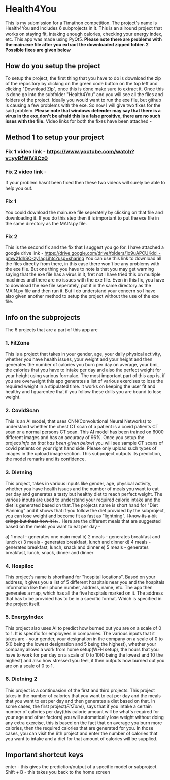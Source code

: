 # Health4You
This is my submission for a Timathon competition. The project's name is Health4You and includes 6 subprojects in it. This is an allround project that works on staying fit, intaking enough calories, checking your energy index, etc. This app was made using PyQt5. 
**Please note there are problems with the main.exe file after you extract the downloaded zipped folder. 2 Possible fixes are given below**

## How do you setup the project
To setup the project, the first thing that you have to do is download the zip of the repository by clicking on the green code button on the top left and clicking "Download Zip", once this is done make sure to extract it. Once this is done go into the subfolder "Health4You" and you will see all the files and folders of the project. Ideally you would want to run the exe file, but github is causing a few problems with the exe. So now I will give two fixes for the said problem. **Please note that windows defender may say that there is a virus in the exe,don't be afraid this is a false prositive, there are no such isses with the file.** Video links for both the fixes have been attached - 

## Method 1 to setup your project

### Fix 1 video link -  https://www.youtube.com/watch?v=yyBfWIV8Cz0
### Fix 2 video link -  
If your problem hasnt been fixed then these two videos will surely be able to help you out.

### **Fix 1**
You could download the main.exe file seperately by clicking on that file and downloading it. If you do this step then it is important to put the exe file in the same directory as the MAIN.py file.

### **Fix 2**
This is the second fix and the fix that I suggest you go for. I have attached a google drive link - https://drive.google.com/drive/folders/1o9uAPCUKdd_-pmw21dhSC-zy1aqLihtc?usp=sharing
You can use this link to download all the files directly from there, in this case there won't be any problems with the exe file. But one thing you have to note is that you may get warning saying that the exe file has a virus in it, fret not I have tried this on multiple machines and there are no issues with the exe file. Even in this fix, you have to download the exe file seperately, put it in the same directory as the MAIN.py file and then run it. But I do understand your concern so I have also given another method to setup the project without the use of the exe file.

## Info on the subprojects
The 6 projects that are a part of this app are

### **1. FitZone**

This is a project that takes in your gender, age, your daily physical activity, whether you have health issues, your weight and your height and then generates the number of       calories you burn per day on average, your bmi, the calories that you have to intake per day and also the perfect weight for your height using various formulae. The most           important part of this app is, if you are overweight this app generates a list of various exercises to lose the required weight in a stipulated time. It works on keeping the       user fit and healthy and I guarentee that if you follow these drills you are bound to lose weight.

### **2. CovidScan**

This is an AI model, that uses CNN(Convolutional Neural Networks) to understand whether the chest CT scan of a patient is a covid patients CT scan or a normal persons CT scan.
This AI model has been trained on 6000 different images and has an accuracy of 96%. Once you setup the project(*Info on that has been given below*) you will see sample CT scans of covid patients on your right hand side. Please only upload such types of images in the upload image section. This subproject outputs its prediction, the model remarks and its confidence.

### **3. Dietning**

This project, takes in various inputs like gender, age, physical activity, whether you have health issues and the number of meals you want to eat per day and generates a tasty but healthy diet to reach perfect weight. The various inputs are used to understand your required calorie intake and the diet is generated based on that.The projects name is short hand for "Diet Planning" and it shows that if you follow the diet provided by the subproject, you can lose weight and become fit as fast as "lightning". 
~~I know its a bit cringe but thats how it is.~~ . Here are the different meals that are suggested based on the meals you want to eat per day - 

 a) 1 meal - generates one main meal
 b) 2 meals - generates breakfast and lunch
 c) 3 meals - generates breakfast, lunch and dinner
 d) 4 meals - generates breakfast, lunch, snack and dinner
 e) 5 meals - generates breakfast, lunch, snack, dinner and dinner
 
### **4. Hospiloc**
This project's name is shorthand for "hospital locations". Based on your address, it gives you a list of 5 different hospitals near you and the hospitals information like their phone number, address, name, etc. The app then generates a map, which has all the five hospitals marked on it. The address that has to be provided has to be in a specific format. Which is specified in the project itself.
 
### **5. EnergyIndex**
This project also uses AI to predict how burned out you are on a scale of 0 to 1. It is specific for employees in companies. The various inputs that it takes are - your gender, your designation in the company on a scale of 0 to 5(0 being the lowest designation and 5 being the highest), whether your company allows a work from home setup(WFH setup), the hours that you have to work for per day on a scale of 0 to 10(0 being the lowest and 10 the highest) and also how stressed you feel, it then outputs how burned out you are on a scale of 0 to 1.

### **6. Dietning 2**
This project is a continuasion of the first and third projects. This project takes in the number of calories that you want to eat per day and the meals that you want to eat per day and then generates a diet based on that. In some cases, the first project(*FitZone*), says that if you intake a certain number of calories per day(this calorie amount will be what's required for your age and other factors) you will automatically lose weight without doing any extra exercise, this is based on the fact that on average you burn more calories, then the required calories that are generated for you. In those cases, you can visit the 6th project and enter the number of calories that you want to intake and a diet for that amount of calories will be supplied.

## Important shortcut keys
enter - this gives the prediction/output of a specific model or subproject.
Shift + B - this takes you back to the home screen
